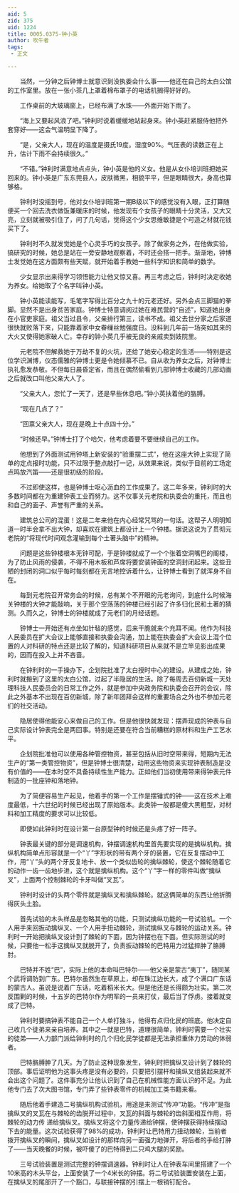 ```yaml
---
aid: 5
zid: 375
uid: 1224
title: 0005.0375-钟小英
author: 吹牛者
tags: 
 - 正文

---
```




　　当然，一分钟之后钟博士就意识到没执委会什么事——他还在自己的太白公馆的工作室里。放在一张小茶几上罩着棉布罩子的电话机搁得好好的。

　　工作桌前的大玻璃窗上，已经布满了水珠——外面开始下雨了。

　　“海上又要起风浪了吧。”钟利时说着缓缓地站起身来。钟小英赶紧服侍他把外套穿好——这会气温明显下降了。

　　“是，父亲大人，现在的温度是摄氏19度。湿度90%。气压表的读数正在上升，估计下雨不会持续很久。”

　　“不错。”钟利时满意地点点头，钟小英是他的义女。他是从女仆培训班把她买回来的。钟小英是广东东莞县人，皮肤微黑，相貌平平，但是眼睛很大，身高也算够格。

　　钟利时没摇到号，他对女仆培训班第一期B级以下的感觉没有入眼，正打算随便买一个回去洗衣做饭兼暖床的时候，他发现有个女孩子的眼睛十分灵活，又大又亮，立刻就被吸引住了，问了几句话，觉得这个少女思维敏捷是个可造之材就花钱买下了。

　　钟利时不久就发觉她是个心灵手巧的女孩子。除了做家务之外，在他做实验，搞研究的时候，她总是站在一旁安静地观察着，不时还会搭一把手。渐渐地，钟博士发觉她在这方面颇有些天赋，就开始着手教她一些科学知识和简单的数学。

　　少女显示出来得学习领悟能力让他又惊又喜。再三考虑之后，钟利时决定收她为养女。给她取了个名字叫钟小英。

　　钟小英能读能写，毛笔字写得比百分之九十的元老还好。另外会点三脚猫的拳脚。显然不是出身贫苦家庭。钟博士特意调阅过她在难民营的“自述”，知道她出身在小官吏家庭。祖父当过县令，父亲排行第三，读书不成。祖父去世分家之后家道很快就败落下来，只能靠着家中女眷缫丝勉强度日。没料到几年前一场突如其来的大火又使得她家破人亡。幸存的钟小英几乎被无良的亲戚卖到妓院里。

　　元老院不但解救她于万劫不复的火坑，还给了她安心稳定的生活——特别是这位学识渊博，仪态儒雅的钟博士更是令她倾慕不已。自从收为养女之后，对钟博士执礼愈发恭敬。不但每日晨昏定省，而且在偶然偷看到几部钟博士收藏的几部动画之后就改口叫他父亲大人了。

　　“父亲大人，您忙了一天了，还是早些休息吧。”钟小英扶着他的胳膊。

　　“现在几点了？”

　　“回禀父亲大人，现在是晚上十点四十分。”

　　“时候还早。”钟博士打了个哈欠，他考虑着要不要继续自己的工作。

　　他想到了外面测试用钟塔上新安装的“验重摆二式”，他在这座大钟上实现了简单的定点报时功能，只不过限于整点敲打一记，从效果来说，类似于目前的工场定点鸣放汽笛——还是很初级的阶段。

　　不过即使这样，也是钟博士呕心沥血的工作成果了。这二年多来，钟利时的大多数时间都在为重建钟表工业而努力。这不仅事关元老院和执委会的重托，而且也和自己的面子、声誉有严重的关系。

　　建筑总公司的混蛋！这是二年来他在内心经常咒骂的一句话。这帮子人明明知道一时半会拿不出大钟，却喜欢在建筑上都设计上一个钟楼。据说这说为了贯彻元老院的“将现代时间观念灌输到每个土著头脑中”的精神。

　　问题是这些钟楼根本无钟可配，于是钟楼就成了一个个张着空洞嘴巴的阁楼，为了防止风雨的侵袭，不得不用木板和芦席将要安装钟面的空洞封闭起来。这些丑陋的封闭的洞口似乎每时每刻都在无言地控诉着什么，让钟博士看到了就浑身不自在。

　　每到元老院召开常务会的时候，总有某个不开眼的元老询问，到底什么时候海关钟楼的大钟才能敲响，关于那个空荡荡的钟楼已经引起了许多归化民和土著的猜测。久而久之，钟博士的钟楼就成了元老们的月经话题。

　　钟博士一开始还有点坐如针毡的感觉，后来干脆就来个充耳不闻。他作为科技人民委员在扩大会议上能够直接和执委会沟通，加上能在执委会扩大会议上混个位置的人对科研的特点还是比较了解的，知道科研项目从来就不是立竿见影出成果的，因而在投入上并不吝啬。

　　在钟利时的一手操办下，企划院批准了太白授时中心的建设。从建成之始，钟利时就搬到了这里的太白公馆，过起了半隐居的生活。除了每周去百仞新城一天处理科技人民委员会的日常工作之外，就是参加中央政务院和执委会召开的会议，除此之外基本不出现在百仞新城，除了新年团拜会这样的重要场合之外也不参加元老们的社交活动。

　　隐居使得他能安心来做自己的工作。但是他很快就发现：摆弄现成的钟表与自己实际设计钟表完全是两回事。特别是还要在符合当前糟糕的原材料和生产工艺水平。

　　企划院批准他可以使用各种管控物资，甚至包括从旧时空带来得，短期内无法生产的“第一类管控物资”，但是钟博士很清楚，动用这些物资来实现钟表制造是没有价值的——在本时空不具备持续性生产能力。正如他们当初使用带来得钟表元件制造的一批座钟和落地钟。

　　为了简便容易生产起见，他着手的第一个工作是摆锤式的钟——这在技术上难度最低，十六世纪的时候已经出现了原始版本。此类钟一般都是傻大黑粗型，对材料和加工精度的要求可以比较低。

　　即使如此钟利时在设计第一台原型钟的时候还是头疼了好一阵子。

　　钟表最关键的部分是调速机构，钟摆调速机构里首先要实现的是擒纵机构。擒纵机构简单点形容就是一个“丫”字形状的带有两个牙的装置，它在反复摆动中工作，用“丫”头的两个牙反复地卡、放一个类似齿轮的擒纵棘轮，使这个棘轮随着它的动作一齿一齿地步进，这个就是擒纵机构。这个“丫”字一样的零件叫做“擒纵叉”，上面两个控制棘轮的卡牙叫做“叉瓦”。

　　钟利时设计的头两个零件就是擒纵叉和擒纵棘轮。就这俩简单的东西让他折腾得灰头土脸。

　　首先试验的木头样品是忽略其他的功能，只测试擒纵功能的一号试验机。一个人用手来回扳动擒纵叉、一个人用手扭动棘轮，测试擒纵叉与棘轮的运动关系。钟利时一开始把擒纵叉设计到了棘轮的下面，因为钟摆也在下面。但实际测试的时候，只要他一松手这擒纵叉就脱开了，负责扳动棘轮的巴特用力过猛摔肿了胳膊肘。

　　巴特并不姓“巴”，实际上他的本命叫巴特尔——他父亲是蒙古“夷丁”，随同某个武将调防到广东。巴特尔虽然生在草原上，却在珠江边长大，成了个满口广东话的蒙古人。虽说是说着广东话，吃着稻米长大。但是他还是长得颇为壮实。第二次反围剿的时候，十五岁的巴特尔作为明军的一员来打仗，最后当了俘虏。接着就变成了巴特。

　　钟利时要搞钟表不能自己一个人单打独斗，他得有点归化民的班底。他决定自己收几个徒弟来亲自培养。其中之一就是巴特，道理很简单，钟利时需要一个壮实的徒弟——人力部门派给钟利时的几个归化民学徒都是无法承担重体力劳动的体弱者。

　　巴特胳膊肿了几天。为了防止这种现象发生，钟利时把擒纵叉设计到了棘轮的顶部。事后证明他为这事头疼是没有必要的，只要把引摆杆和擒纵叉组装起来就不会出这个问题了。这件事充分让他认识到了自己在机械性能方面认识的不足。为此他专门去了次大图书馆，专门弄了些钟表零件的机械加工类书籍来看。

　　随后他着手建造二号擒纵机构试验机，用途是来测试“传冲”功能。“传冲”是指擒纵叉的叉瓦在与棘轮的齿脱开过程中，叉瓦的斜面与棘轮的齿斜面相互作用，将棘轮的动力传 递给擒纵叉。擒纵叉将这个力量传递给钟摆，使钟摆获得持续摆动下去的能量。这次试验获得了98%的成功，钟利时让巴特用力扭动棘轮，当前者拨开擒纵叉的瞬间，擒纵叉如设计的那样向另一面强力地弹开，将后者的手给打肿了——当天晚餐的时候，被吓傻了的巴特得到二只鸡大腿的奖励。

　　三号试验装置是测试完整的钟摆调速器。钟利时让人在钟表车间里搭建了一个10米高的木头平台，上面安装了一个4米长的钟摆。将二号试验装置安装在上面，在擒纵叉的尾部开了一个豁口，与联接钟摆的引摆上一根销钉配合。



